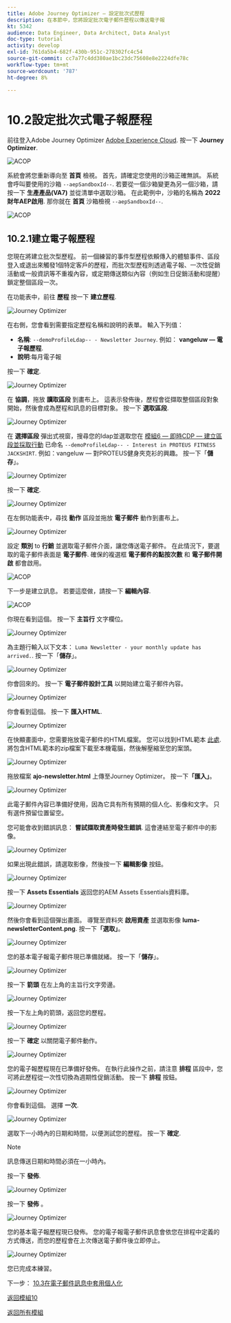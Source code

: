 ```yaml
---
title: Adobe Journey Optimizer — 設定批次式歷程
description: 在本節中，您將設定批次電子郵件歷程以傳送電子報
kt: 5342
audience: Data Engineer, Data Architect, Data Analyst
doc-type: tutorial
activity: develop
exl-id: 761da5b4-682f-430b-951c-278302fc4c54
source-git-commit: cc7a77c4dd380ae1bc23dc75608e8e2224dfe78c
workflow-type: tm+mt
source-wordcount: '787'
ht-degree: 8%

---
```


# 10.2設定批次式電子報歷程

前往登入Adobe Journey Optimizer [Adobe Experience Cloud](https://experience.adobe.com). 按一下 **Journey Optimizer**.

![ACOP](../module7/images/acophome.png)

系統會將您重新導向至 **首頁**  檢視。 首先，請確定您使用的沙箱正確無誤。 系統會呼叫要使用的沙箱 `--aepSandboxId--`. 若要從一個沙箱變更為另一個沙箱，請按一下 **生產產品(VA7)** 並從清單中選取沙箱。 在此範例中，沙箱的名稱為 **2022財年AEP啟用**. 那你就在 **首頁** 沙箱檢視 `--aepSandboxId--`.

![ACOP](../module7/images/acoptriglp.png)

## 10.2.1建立電子報歷程

您現在將建立批次型歷程。 前一個練習的事件型歷程依賴傳入的體驗事件、區段登入或退出來觸發1個特定客戶的歷程，而批次型歷程則透過電子報、一次性促銷活動或一般資訊等不重複內容，或定期傳送類似內容（例如生日促銷活動和提醒）鎖定整個區段一次。

在功能表中，前往 **歷程** 按一下 **建立歷程**.

![Journey Optimizer](./images/oc43.png)

在右側，您會看到需要指定歷程名稱和說明的表單。 輸入下列值：

- **名稱**: `--demoProfileLdap-- - Newsletter Journey`. 例如： **vangeluw — 電子報歷程**.
- **說明**:每月電子報

按一下 **確定**.

![Journey Optimizer](./images/batchj2.png)

在 **協調**，拖放 **讀取區段** 到畫布上。 這表示發佈後，歷程會從擷取整個區段對象開始，然後會成為歷程和訊息的目標對象。 按一下 **選取區段**.

![Journey Optimizer](./images/batchj3.png)

在 **選擇區段** 彈出式視窗，搜尋您的ldap並選取您在 [模組6 — 即時CDP — 建立區段並採取行動](../module6/real-time-cdp-build-a-segment-take-action.md) 已命名 `--demoProfileLdap-- - Interest in PROTEUS FITNESS JACKSHIRT`. 例如：vangeluw — 對PROTEUS健身夾克衫的興趣。 按一下「**儲存**」。

![Journey Optimizer](./images/batchj5.png)

按一下 **確定**.

![Journey Optimizer](./images/batchj6.png)

在左側功能表中，尋找 **動作** 區段並拖放 **電子郵件** 動作到畫布上。

![Journey Optimizer](./images/batchj7.png)

設定 **類別** to **行銷** 並選取電子郵件介面，讓您傳送電子郵件。 在此情況下，要選取的電子郵件表面是 **電子郵件**. 確保的複選框 **電子郵件的點按次數** 和 **電子郵件開啟** 都會啟用。

![ACOP](./images/journeyactions1eee.png)

下一步是建立訊息。 若要這麼做，請按一下 **編輯內容**.

![ACOP](./images/journeyactions2.png)

你現在看到這個。 按一下 **主旨行** 文字欄位。

![Journey Optimizer](./images/batch4.png)

為主題行輸入以下文本： `Luma Newsletter - your monthly update has arrived.`. 按一下「**儲存**」。

![Journey Optimizer](./images/batch5.png)

你會回來的。 按一下 **電子郵件設計工具** 以開始建立電子郵件內容。

![Journey Optimizer](./images/batch6.png)

你會看到這個。 按一下 **匯入HTML**.

![Journey Optimizer](./images/batch7.png)

在快顯畫面中，您需要拖放電子郵件的HTML檔案。 您可以找到HTML範本 [此處](../../assets/html/ajo-newsletter.html.zip). 將包含HTML範本的zip檔案下載至本機電腦，然後解壓縮至您的案頭。

![Journey Optimizer](./images/html1.png)

拖放檔案 **ajo-newsletter.html** 上傳至Journey Optimizer。 按一下&#x200B;**「匯入」**。

![Journey Optimizer](./images/batch8.png)

此電子郵件內容已準備好使用，因為它具有所有預期的個人化、影像和文字。 只有選件預留位置留空。

您可能會收到錯誤訊息： **嘗試擷取資產時發生錯誤**. 這會連結至電子郵件中的影像。

![Journey Optimizer](./images/errorfetch.png)

如果出現此錯誤，請選取影像，然後按一下 **編輯影像** 按鈕。

![Journey Optimizer](./images/errorfetch1.png)

按一下 **Assets Essentials** 返回您的AEM Assets Essentials資料庫。

![Journey Optimizer](./images/errorfetch2.png)

然後你會看到這個彈出畫面。 導覽至資料夾 **啟用資產** 並選取影像 **luma-newsletterContent.png**. 按一下&#x200B;**「選取」**。

![Journey Optimizer](./images/errorfetch3.png)

您的基本電子報電子郵件現已準備就緒。 按一下「**儲存**」。

![Journey Optimizer](./images/ready.png)

按一下 **箭頭** 在左上角的主旨行文字旁邊。

![Journey Optimizer](./images/batch9.png)

按一下左上角的箭頭，返回您的歷程。

![Journey Optimizer](./images/oc79aeee.png)

按一下 **確定** 以關閉電子郵件動作。

![Journey Optimizer](./images/oc79beee.png)

您的電子報歷程現在已準備好發佈。 在執行此操作之前，請注意 **排程** 區段中，您可將此歷程從一次性切換為週期性促銷活動。 按一下 **排程** 按鈕。

![Journey Optimizer](./images/batchj12.png)

你會看到這個。 選擇 **一次**.

![Journey Optimizer](./images/sch1.png)

選取下一小時內的日期和時間，以便測試您的歷程。 按一下 **確定**.

>[!NOTE]
>
>訊息傳送日期和時間必須在一小時內。

按一下 **發佈**.

![Journey Optimizer](./images/batchj13.png)

按一下 **發佈** 。

![Journey Optimizer](./images/batchj14.png)

您的基本電子報歷程現已發佈。 您的電子報電子郵件訊息會依您在排程中定義的方式傳送，而您的歷程會在上次傳送電子郵件後立即停止。

![Journey Optimizer](./images/batchj14eee.png)

您已完成本練習。

下一步： [10.3在電子郵件訊息中套用個人化](./ex3.md)

[返回模組10](./journeyoptimizer.md)

[返回所有模組](../../overview.md)
